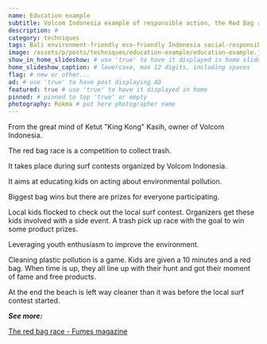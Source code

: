 ```yaml
---
name: Education example
subtitle: Volcom Indonesia example of responsible action, the Red Bag race.
description: #
category: techniques
tags: Bali environment-friendly eco-friendly Indonesia social-responsibility save-oceans waste 
image: /assets/p/posts/techniques/education-example/education-example.jpg
show_in_home_slideshow: # use 'true' to have it displayed in home slideshow
home_slideshow_caption: # lowercase, max 12 digits, including spaces
flag: # new or other...
ad: # use 'true' to have post displaying AD
featured: true # use 'true' to have it displayed in home
pinned: # pinned to top 'true' or empty
photography: Rokma # put here photographer name
---
```


From the great mind of Ketut "King Kong" Kasih, owner of Volcom Indonesia.

The red bag race is a competition to collect trash.

It takes place during surf contests organized by Volcom Indonesia.  

It aims at educating kids on acting about environmental pollution.  

Biggest bag wins but there are prizes for everyone participating.  

Local kids flocked to check out the local surf contest. Organizers get these kids involved with a side event. A trash pick up race with the goal to win some product prizes.

Leveraging youth enthusiasm to improve the environment.

Cleaning plastic pollution is a game. Kids are given a 10 minutes and a red bag. When time is up, they all line up with their hunt and got their moment of fame and free products.

At the end the beach is left way cleaner than it was before the local surf contest started.


**_See more:_**

[The red bag race - Fumes magazine](https://fumes.junglestar.org/balance/the-red-bag-race/)
